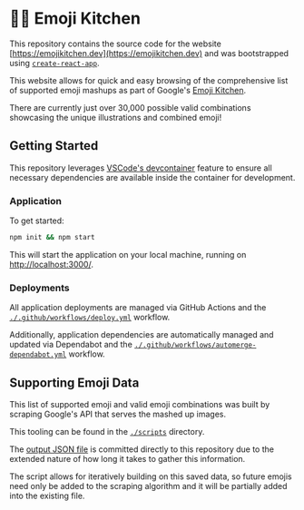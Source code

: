 # 🧑‍🍳 Emoji Kitchen

This repository contains the source code for the website [https://emojikitchen.dev](https://emojikitchen.dev) and was bootstrapped using [`create-react-app`](https://github.com/facebook/create-react-app).

This website allows for quick and easy browsing of the comprehensive list of supported emoji mashups as part of Google's [Emoji Kitchen](https://emojipedia.org/emoji-kitchen/).

There are currently just over 30,000 possible valid combinations showcasing the unique illustrations and combined emoji!

## Getting Started

This repository leverages [VSCode's devcontainer](https://code.visualstudio.com/docs/remote/containers) feature to ensure all necessary dependencies are available inside the container for development.

### Application

To get started:

```bash
npm init && npm start
```

This will start the application on your local machine, running on [http://localhost:3000/](http://localhost:3000).

### Deployments

All application deployments are managed via GitHub Actions and the [`./.github/workflows/deploy.yml`](./.github/workflows/deploy.yml) workflow.

Additionally, application dependencies are automatically managed and updated via Dependabot and the [`./.github/workflows/automerge-dependabot.yml`](./.github/workflows/automerge-dependabot.yml) workflow.

## Supporting Emoji Data

This list of supported emoji and valid emoji combinations was built by scraping Google's API that serves the mashed up images.

This tooling can be found in the [`./scripts`](./scripts) directory.

The [output JSON file](./scripts/emojiOutput.json) is committed directly to this repository due to the extended nature of how long it takes to gather this information.

The script allows for iteratively building on this saved data, so future emojis need only be added to the scraping algorithm and it will be partially added into the existing file.
